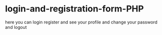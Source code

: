 # login-and-registration-form-PHP
here you can login register and see your profile and change your password and logout

